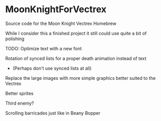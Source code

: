 # MoonKnightForVectrex
Source code for the Moon Knight Vectrex Homebrew

While I consider this a finished project it still could use quite a bit of polishing

TODO:
Optimize text with a new font

Rotation of synced lists for a proper death animation instead of text

- (Perhaps don't use synced lists at all)

Replace the large images with more simple graphics better suited to the Vectrex


Better sprites

Third enemy?

Scrolling barricades just like in Beany Bopper
